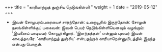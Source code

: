 ﻿+++
title = "காரியாற்றுத் துஞ்சிய நெடுங்கிள்ளி  "
weight = 1
date = "2019-05-12"
+++


-  இவன் சோழபரம்பரையைச் சார்ந்தோன்: உறையூரில் இருந்தோன்: சோழன் நலங்கிள்ளிக்குப் பகைவன்: இவன் பெயர் நெடுங்கிள்ளியெனவும் வழங்கும்: ‘இவனைப் பாடியவர் கோவூர்கிழார். ‘இளந்தத்தன்‘ என்னும் புலவர் இவன் காலத்தவரே. ‘காரியாற்றுத் துஞ்சிய‘ என்பதற்குக் காரியாறென்னுமிடத்தில் இறந்த என்பது பொருள். 
  
